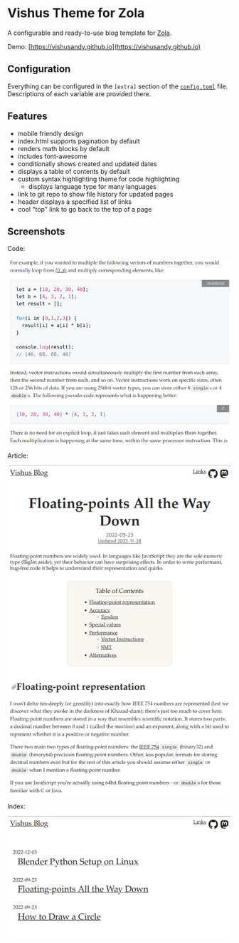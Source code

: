 
# Vishus Theme for Zola

A configurable and ready-to-use blog template for [Zola](https://www.getzola.org/).

Demo: [https://vishusandy.github.io](https://vishusandy.github.io)

## Configuration

Everything can be configured in the `[extra]` section of the [`config.toml`](config.toml) file.  Descriptions of each variable are provided there.

## Features

- mobile friendly design
- index.html supports pagination by default
- renders math blocks by default
- includes font-awesome
- conditionally shows created and updated dates
- displays a table of contents by default
- custom syntax highlighting theme for code highlighting
    - displays language type for many languages
- link to git repo to show file history for updated pages
- header displays a specified list of links
- cool "top" link to go back to the top of a page

## Screenshots

Code:

![Screenshot of code snippets](code.png)


Article:

![Screenshot of an article](article.png)


Index:

![Screenshot of the main index](index.png)




